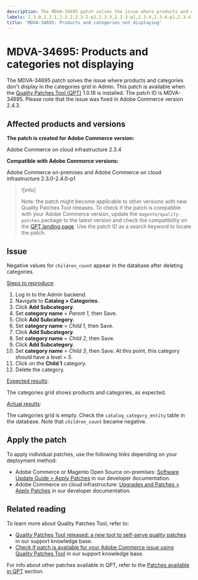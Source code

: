 ```yaml
---
description: The MDVA-34695 patch solves the issue where products and categories don't display in the categories grid in Admin. This patch is available when the [Quality Patches Tool (QPT)](https://support.magento.com/hc/en-us/articles/360047139492) 1.0.18 is installed. The patch ID is MDVA-34695. Please note that the issue was fixed in Adobe Commerce version 2.4.3.
labels: 2.3.0,2.3.1,2.3.2,2.3.2-p2,2.3.3,2.3.3-p1,2.3.4,2.3.4-p1,2.3.4-p2,2.3.5,2.3.5-p1,2.3.5-p2,2.3.6,2.3.6-p1,2.4.0,2.4.0-p1,QPT 1.0.18,QPT patches,Magento Commerce,Magento Commerce Cloud,Quality Patches Tool,catalog_category_entity,categories grid,children_count,display,products,Adobe Commerce,cloud infrastructure,on-premises
title: 'MDVA-34695: Products and categories not displaying'
---
```


# MDVA-34695: Products and categories not displaying

The MDVA-34695 patch solves the issue where products and categories don't display in the categories grid in Admin. This patch is available when the [Quality Patches Tool (QPT)](https://support.magento.com/hc/en-us/articles/360047139492) 1.0.18 is installed. The patch ID is MDVA-34695. Please note that the issue was fixed in Adobe Commerce version 2.4.3.

## Affected products and versions

**The patch is created for Adobe Commerce version:**

Adobe Commerce on cloud infrastructure 2.3.4

**Compatible with Adobe Commerce versions:**

Adobe Commerce on-premises and Adobe Commerce on cloud infrastructure 2.3.0-2.4.0-p1

>![info]
>
 >Note: the patch might become applicable to other versions with new Quality Patches Tool releases. To check if the patch is compatible with your Adobe Commerce version, update the `magento/quality-patches` package to the latest version and check the compatibility on the [QPT landing page](https://devdocs.magento.com/quality-patches/tool.html#patch-grid). Use the patch ID as a search keyword to locate the patch.

## Issue

Negative values for `children_count` appear in the database after deleting categories.

<ins>Steps to reproduce</ins>:

1. Log in to the Admin backend.
1. Navigate to **Catalog > Categories**.
1. Click **Add Subcategory**.
1. Set **category name** = *Parent 1*, then Save.
1. Click **Add Subcategory**.
1. Set **category name** = *Child 1*, then Save.
1. Click **Add Subcategory**.
1. Set **category name** = *Child 2*, then Save.
1. Click **Add Subcategory**.
1. Set **category name** = *Child 3*, then Save. At this point, this category should have a level = *5*.
1. Click on the **Child 1** category.
1. Delete the category.

<ins>Expected results</ins>:

The categories grid shows products and categories, as expected.

<ins>Actual results</ins>:

The categories grid is empty. Check the `catalog_category_entity` table in the database. Note that `children_count` became negative.

## Apply the patch

To apply individual patches, use the following links depending on your deployment method:

* Adobe Commerce or Magento Open Source on-premises: [Software Update Guide > Apply Patches](https://devdocs.magento.com/guides/v2.4/comp-mgr/patching/mqp.html) in our developer documentation.
* Adobe Commerce on cloud infrastructure: [Upgrades and Patches > Apply Patches](https://devdocs.magento.com/cloud/project/project-patch.html) in our developer documentation. 

## Related reading

To learn more about Quality Patches Tool, refer to:

* [Quality Patches Tool released: a new tool to self-serve quality patches](https://support.magento.com/hc/en-us/articles/360047139492) in our support knowledge base.
* [Check if patch is available for your Adobe Commerce issue using Quality Patches Tool](https://support.magento.com/hc/en-us/articles/360047125252) in our support knowledge base.

For info about other patches available in QPT, refer to the [Patches available in QPT](https://support.magento.com/hc/en-us/sections/360010506631-Patches-available-in-QPT-tool-) section.